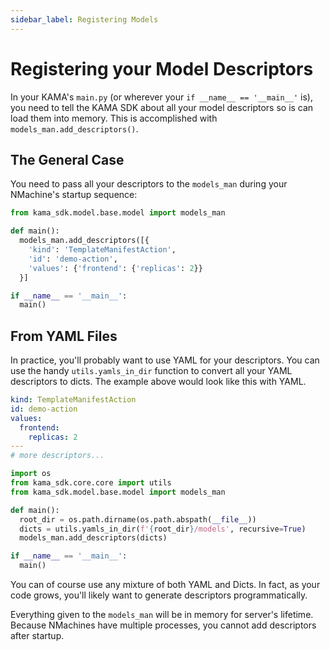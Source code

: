 ```yaml
---
sidebar_label: Registering Models
---
```


# Registering your Model Descriptors 

In your KAMA's `main.py` (or wherever your `if __name__ == '__main__'` is),
you need to tell the KAMA SDK about all your model descriptors so is can load
them into memory. This is accomplished with `models_man.add_descriptors()`.

## The General Case

You need to pass all your descriptors to
the `models_man` during your NMachine's startup sequence:  

```python title=main.py
from kama_sdk.model.base.model import models_man

def main():
  models_man.add_descriptors([{
    'kind': 'TemplateManifestAction',
    'id': 'demo-action',
    'values': {'frontend': {'replicas': 2}}
  }]

if __name__ == '__main__':
  main()
```  

## From YAML Files

In practice, you'll probably want to use YAML for your descriptors. 
You can use the handy `utils.yamls_in_dir` function to convert all your YAML descriptors
to dicts. The example above would look like this with YAML.

```yaml title=/models/demo-action.yaml
kind: TemplateManifestAction
id: demo-action
values:
  frontend:
    replicas: 2
---
# more descriptors...
```

```python title=/main.py
import os
from kama_sdk.core.core import utils
from kama_sdk.model.base.model import models_man

def main():
  root_dir = os.path.dirname(os.path.abspath(__file__))
  dicts = utils.yamls_in_dir(f'{root_dir}/models', recursive=True)
  models_man.add_descriptors(dicts)

if __name__ == '__main__':
  main()
```  

You can of course use any mixture of both YAML and Dicts. In fact, as your 
code grows, you'll likely want to generate descriptors programmatically.

Everything given to the `models_man` will be in memory for server's
lifetime. Because NMachines have multiple processes, you cannot add descriptors after startup. 
